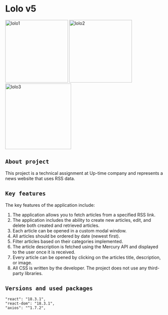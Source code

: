 # Lolo v5

<img src="https://github.com/TigerTimofey/lolo/assets/119110538/60c10437-c558-483f-882e-d8067301cf75" width="200" alt="lolo1">
<img src="https://github.com/TigerTimofey/lolo/assets/119110538/8ee245f8-50c0-4f74-a415-b685a91a07b4" width="200" alt="lolo2">
<img src="https://github.com/TigerTimofey/lolo/assets/119110538/7cc05e76-4d3b-44e5-b2cd-04edf51b07df" width="210" alt="lolo3">

## `About project`
This project is a technical assignment at Up-time company and represents a news website that uses RSS data.

## `Key features`

The key features of the application include:

1. The application allows you to fetch articles from a specified RSS link. 
2. The application includes the ability to create new articles, edit, and delete both created and retrieved articles.
3. Each article can be opened in a custom modal window.
4. All articles should be ordered by date (newest first).
5. Filter articles based on their categories implemented.
6. The article description is fetched using the Mercury API and displayed to the user once it is received.
7. Every article can be opened by clicking on the articles title, description, or image.
8. All CSS is written by the developer. The project does not use any third-party libraries.
   
## `Versions and used packages`

    "react": "18.3.1",
    "react-dom": "18.3.1",
    "axios": "^1.7.2",

